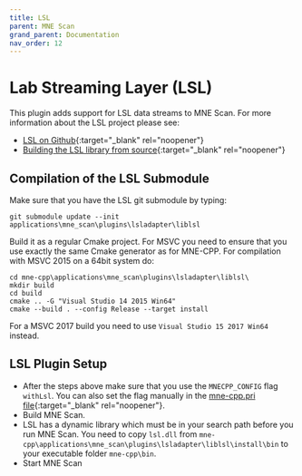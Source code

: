 ```yaml
---
title: LSL
parent: MNE Scan
grand_parent: Documentation
nav_order: 12
---
```

# Lab Streaming Layer (LSL)

This plugin adds support for LSL data streams to MNE Scan. For more information about the LSL project please see:

* [LSL on Github](https://github.com/sccn/labstreaminglayer){:target="_blank" rel="noopener"}
* [Building the LSL library from source](https://labstreaminglayer.readthedocs.io/dev/lib_dev.html#building-liblsl){:target="_blank" rel="noopener"}

## Compilation of the LSL Submodule

Make sure that you have the LSL git submodule by typing:

```
git submodule update --init applications\mne_scan\plugins\lsladapter\liblsl
```

Build it as a regular Cmake project. For MSVC you need to ensure that you use exactly the same Cmake generator as for MNE-CPP. For compilation with MSVC 2015 on a 64bit system do:

```
cd mne-cpp\applications\mne_scan\plugins\lsladapter\liblsl\
mkdir build
cd build
cmake .. -G "Visual Studio 14 2015 Win64"
cmake --build . --config Release --target install
```

For a MSVC 2017 build you need to use `Visual Studio 15 2017 Win64` instead.

## LSL Plugin Setup

* After the steps above make sure that you use the `MNECPP_CONFIG` flag `withLsl`. You can also set the flag manually in the [mne-cpp.pri file](https://github.com/mne-tools/mne-cpp/blob/main/mne-cpp.pri#L135){:target="_blank" rel="noopener"}.
* Build MNE Scan.
* LSL has a dynamic library which must be in your search path before you run MNE Scan. You need to copy `lsl.dll` from `mne-cpp\applications\mne_scan\plugins\lsladapter\liblsl\install\bin` to your executable folder `mne-cpp\bin`.
* Start MNE Scan
